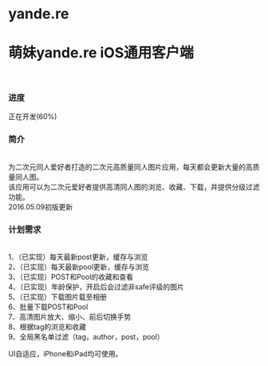 # yande.re
<H1>萌妹yande.re iOS通用客户端</H1></br>
<H3>进度</H3>正在开发(60%)</br>
<H3>简介</H3></br>
    为二次元同人爱好者打造的二次元高质量同人图片应用，每天都会更新大量的高质量同人图。</br>
    该应用可以为二次元爱好者提供高清同人图的浏览、收藏、下载，并提供分级过滤功能。</br>
2016.05.09初版更新</br>
<h3>计划需求</h3></br>
  1、（已实现）每天最新post更新，缓存与浏览</br>
  2、（已实现）每天最新pool更新，缓存与浏览</br>
  3、（已实现）POST和Pool的收藏和查看</br>
  4、（已实现）年龄保护，开启后会过滤非safe评级的图片</br>
  5、（已实现）下载图片载至相册</br>
  6、批量下载POST和Pool</br>
  7、高清图片放大、缩小、前后切换手势</br>
  8、根据tag的浏览和收藏</br>
  9、全局黑名单过滤（tag，author，post，pool）</br>


UI自适应，iPhone和iPad均可使用。</br>
